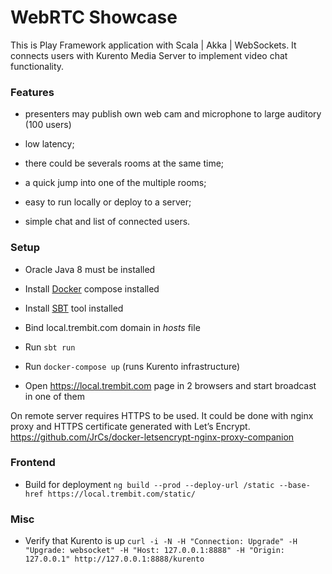 WebRTC Showcase
==================

This is Play Framework application with Scala | Akka | WebSockets.
It connects users with Kurento Media Server to implement video chat functionality.

### Features
 
 - presenters may publish own web cam and microphone to large auditory (100 users)
 
 - low latency;
 
 - there could be severals rooms at the same time;
 
 - a quick jump into one of the multiple rooms;
 
 - easy to run locally or deploy to a server; 

 - simple chat and list of connected users.


### Setup
 
 - Oracle Java 8 must be installed
 
 - Install [Docker](https://www.docker.com/community-edition#/download) compose installed
 
 - Install [SBT](http://www.scala-sbt.org/release/docs/Setup.html) tool installed
 
 - Bind local.trembit.com domain in _hosts_ file
 
 - Run `sbt run`
 
 - Run `docker-compose up` (runs Kurento infrastructure) 
 
 - Open https://local.trembit.com page in 2 browsers and start broadcast in one of them

On remote server requires HTTPS to be used. It could be done with nginx proxy and HTTPS certificate generated with Let’s Encrypt.
https://github.com/JrCs/docker-letsencrypt-nginx-proxy-companion

### Frontend
 
 - Build for deployment `ng build --prod --deploy-url /static --base-href https://local.trembit.com/static/`
 
### Misc

 - Verify that Kurento is up `curl -i -N -H "Connection: Upgrade" -H "Upgrade: websocket" -H "Host: 127.0.0.1:8888" -H "Origin: 127.0.0.1" http://127.0.0.1:8888/kurento`
